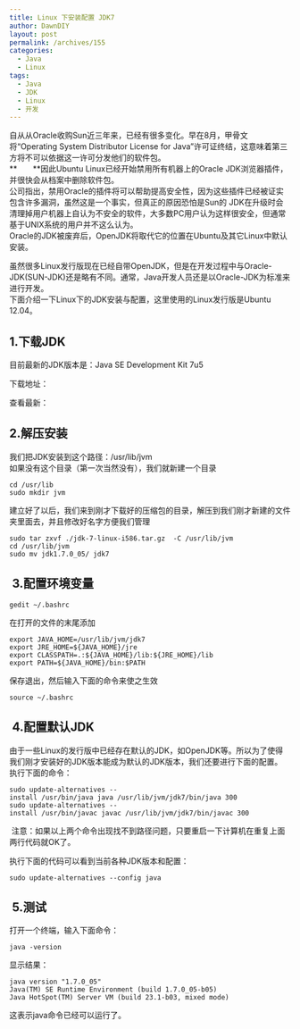 ```yaml
---
title: Linux 下安装配置 JDK7
author: DawnDIY
layout: post
permalink: /archives/155
categories:
  - Java
  - Linux
tags:
  - Java
  - JDK
  - Linux
  - 开发
---
```


自从从Oracle收购Sun近三年来，已经有很多变化。早在8月，甲骨文将“Operating System Distributor License for Java”许可证终结，这意味着第三方将不可以依据这一许可分发他们的软件包。  
**　　**因此Ubuntu Linux已经开始禁用所有机器上的Oracle JDK浏览器插件，并很快会从档案中删除软件包。  
公司指出，禁用Oracle的插件将可以帮助提高安全性，因为这些插件已经被证实包含许多漏洞，虽然这是一个事实，但真正的原因恐怕是Sun的 JDK在升级时会清理掉用户机器上自认为不安全的软件，大多数PC用户认为这样很安全，但通常基于UNIX系统的用户并不这么认为。  
Oracle的JDK被废弃后，OpenJDK将取代它的位置在Ubuntu及其它Linux中默认安装。

虽然很多Linux发行版现在已经自带OpenJDK，但是在开发过程中与Oracle-JDK(SUN-JDK)还是略有不同。通常，Java开发人员还是以Oracle-JDK为标准来进行开发。  
下面介绍一下Linux下的JDK安装与配置，这里使用的Linux发行版是Ubuntu 12.04。



## 1.下载JDK

目前最新的JDK版本是：Java SE Development Kit 7u5

下载地址：

查看最新：

## 2.解压安装

我们把JDK安装到这个路径：/usr/lib/jvm  
如果没有这个目录（第一次当然没有），我们就新建一个目录

    cd /usr/lib
    sudo mkdir jvm

建立好了以后，我们来到刚才下载好的压缩包的目录，解压到我们刚才新建的文件夹里面去，并且修改好名字方便我们管理

    sudo tar zxvf ./jdk-7-linux-i586.tar.gz  -C /usr/lib/jvm
    cd /usr/lib/jvm
    sudo mv jdk1.7.0_05/ jdk7

##  3.配置环境变量

    gedit ~/.bashrc

在打开的文件的末尾添加

    export JAVA_HOME=/usr/lib/jvm/jdk7
    export JRE_HOME=${JAVA_HOME}/jre
    export CLASSPATH=.:${JAVA_HOME}/lib:${JRE_HOME}/lib
    export PATH=${JAVA_HOME}/bin:$PATH

保存退出，然后输入下面的命令来使之生效

    source ~/.bashrc

##  4.配置默认JDK

由于一些Linux的发行版中已经存在默认的JDK，如OpenJDK等。所以为了使得我们刚才安装好的JDK版本能成为默认的JDK版本，我们还要进行下面的配置。  
执行下面的命令：

    sudo update-alternatives --install /usr/bin/java java /usr/lib/jvm/jdk7/bin/java 300
    sudo update-alternatives --install /usr/bin/javac javac /usr/lib/jvm/jdk7/bin/javac 300

 注意：如果以上两个命令出现找不到路径问题，只要重启一下计算机在重复上面两行代码就OK了。

执行下面的代码可以看到当前各种JDK版本和配置：

    sudo update-alternatives --config java

##  5.测试

打开一个终端，输入下面命令：

    java -version

显示结果：

    java version "1.7.0_05"
    Java(TM) SE Runtime Environment (build 1.7.0_05-b05)
    Java HotSpot(TM) Server VM (build 23.1-b03, mixed mode)

这表示java命令已经可以运行了。

 

 
